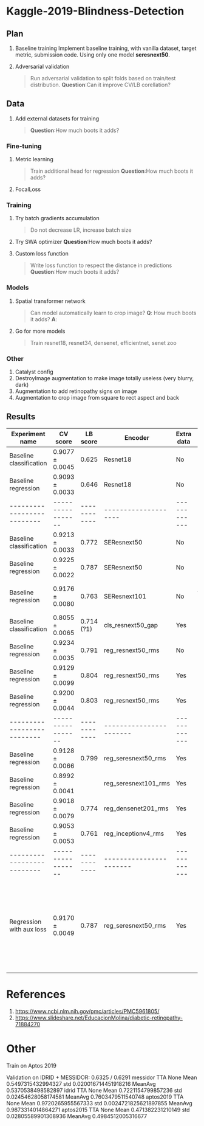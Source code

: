# Kaggle-2019-Blindness-Detection

## Plan

1. Baseline training
Implement baseline training, with vanilla dataset, target metric, submission code.
Using only one model **seresnext50**.

1. Adversarial validation
    > Run adversarial validation to split folds based on train/test distribution. 
    **Question**:Can it improve CV/LB corellation? 

## Data

1. Add external datasets for training
    > **Question**:How much boots it adds? 


### Fine-tuning
1. Metric learning
    > Train additional head for regression
    **Question**:How much boots it adds? 

1. FocalLoss

### Training
1. Try batch gradients accumulation
    > Do not decrease LR, increase batch size

1. Try SWA optimizer
    **Question**:How much boots it adds? 

1. Custom loss function
    > Write loss function to respect the distance in predictions
      **Question**:How much boots it adds? 

### Models

1. Spatial transformer network
    > Can model automatically learn to crop image?
    **Q**: How much boots it adds? 
    **A**: 

1. Go for more models
    > Train resnet18, resnet34, densenet, efficientnet, senet zoo

### Other

1. Catalyst config
1. DestroyImage augmentation to make image totally useless (very blurry, dark)
2. Augmentation to add retinopathy signs on image
3. Augmentation to crop image from square to rect aspect and back 

## Results

| Experiment name          | CV score        | LB score   | Encoder            | Extra data | Note    | Args |
|--------------------------|-----------------|------------|--------------------|------------|---------|-|
| Baseline classification  | 0.9077 ± 0.0045 | 0.625      | Resnet18           | No         | 4 folds |-|
| Baseline regression      | 0.9093 ± 0.0033 | 0.646      | Resnet18           | No         | 4 folds |-|
|--------------------------|-----------------|------------|--------------------|------------|---------|-|
| Baseline classification  | 0.9213 ± 0.0033 | 0.772      | SEResnext50        | No         | 4 folds |-|
| Baseline regression      | 0.9225 ± 0.0022 | 0.787      | SEResnext50        | No         | 2 folds |-|
| Baseline regression      | 0.9176 ± 0.0080 | 0.763      | SEResnext101       | No         | 4 folds, Multi-pooling |-|
| Baseline classification  | 0.8055 ± 0.0065 | 0.714 (?1) | cls_resnext50_gap  | Yes        | 4 folds |-|
| Baseline regression      | 0.9234 ± 0.0035 | 0.791      | reg_resnext50_rms  | No         | 4 folds |-|
| Baseline regression      | 0.9129 ± 0.0099 | 0.804      | reg_resnext50_rms  | Yes        | 4 folds |-|
| Baseline regression      | 0.9200 ± 0.0044 | 0.803      | reg_resnext50_rms  | Yes        | 4 folds (768) |-|
|--------------------------|-----------------|------------|-----------------------|------------|---------|-|
| Baseline regression      | 0.9128 ± 0.0066 | 0.799      | reg_seresnext50_rms   | Yes        | 4 folds |-|
| Baseline regression      | 0.8992 ± 0.0041 |            | reg_seresnext101_rms  | Yes        | 4 folds |-|
| Baseline regression      | 0.9018 ± 0.0079 | 0.774      | reg_densenet201_rms   | Yes        | 4 folds |-|
| Baseline regression      | 0.9053 ± 0.0053 | 0.761      | reg_inceptionv4_rms   | Yes        | 4 folds |-|
|--------------------------|-----------------|------------|-----------------------|------------|---------|-|
| Regression with aux loss | 0.9170 ± 0.0049 | 0.787      | reg_seresnext50_rms   | Yes        | 4 folds | -m reg_seresnext50_rms -a medium -f 0 -f 1 -f 2 -f 3 -b 60 -l clipped_mse --fp16 -o Adam -d 0.5 -s multistep -lr 1e-4 -wd 1e-4 -e 100 -v --use-idrid --use-messidor --use-aptos2019 --warmup 10 |

# References

1. https://www.ncbi.nlm.nih.gov/pmc/articles/PMC5961805/
1. https://www.slideshare.net/EducacionMolina/diabetic-retinopathy-71884270

# Other 

Train on Aptos 2019

Validation on IDRID + MESSIDOR: 0.6325 / 0.6291
messidor TTA None Mean 0.5497315432994327 std 0.020016714451918216 MeanAvg 0.5370538498582897
idrid TTA None Mean 0.7221154799857236 std 0.02454628058174581 MeanAvg 0.7603479511540748
aptos2019 TTA None Mean 0.9720265955567333 std 0.0024721825621897855 MeanAvg 0.9873314014864271
aptos2015 TTA None Mean 0.471382231210149 std 0.02805589901308936 MeanAvg 0.4984512005316677

